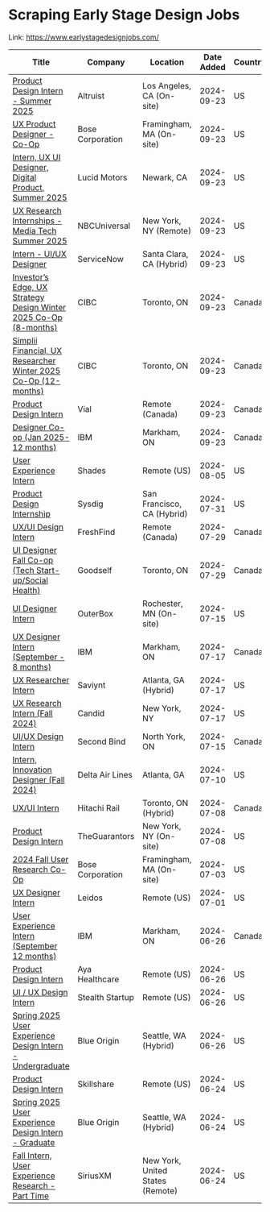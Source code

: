 # Scraping Early Stage Design Jobs 

Link: https://www.earlystagedesignjobs.com/

| Title | Company | Location | Date Added | Country | ESDJ Link |
| --- | --- | --- | --- | --- | --- |
| [Product Design Intern - Summer 2025 ](https://altruist.com/join-altruist/5329374004?gh_jid=5329374004)| Altruist | Los Angeles, CA (On-site) | 2024-09-23 | US | [Link](https://www.earlystagedesignjobs.com/jobs/product-design-intern---summer-2025) | 
| [UX Product Designer - Co-Op](https://boseallaboutme.wd1.myworkdayjobs.com/Bose_Careers/job/US-MA---Framingham/UX-Product-Designer---Co-Op_R27527)| Bose Corporation | Framingham, MA (On-site) | 2024-09-23 | US | [Link](https://www.earlystagedesignjobs.com/jobs/ux-product-designer---co-op) | 
| [Intern, UX UI Designer, Digital Product, Summer 2025](https://job-boards.greenhouse.io/lucidmotors/jobs/4482810007?gh_src=48f4d03a7us)| Lucid Motors | Newark, CA | 2024-09-23 | US | [Link](https://www.earlystagedesignjobs.com/jobs/intern-ux-ui-designer-digital-product-summer-2025) | 
| [UX Research Internships - Media Tech Summer 2025 ](https://www.linkedin.com/jobs/view/4025773255)| NBCUniversal | New York, NY (Remote)  | 2024-09-23 | US | [Link](https://www.earlystagedesignjobs.com/jobs/ux-research-internships---media-tech-summer-2025) | 
| [Intern - UI/UX Designer ](https://careers.servicenow.com/en/jobs/744000014931986/intern-uiux-designer/?trid=2d92f286-613b-4daf-9dfa-6340ffbecf73)| ServiceNow | Santa Clara, CA (Hybrid) | 2024-09-23 | US | [Link](https://www.earlystagedesignjobs.com/jobs/intern---ui-ux-designer) | 
| [Investor’s Edge, UX Strategy Design Winter 2025 Co-Op (8-months) ](https://cibc.wd3.myworkdayjobs.com/campus/job/Toronto-ON/Investor-s-Edge--UX-Strategy-Design-Winter-2025-Co-Op--8-months-_2420543)| CIBC | Toronto, ON | 2024-09-23 | Canada | [Link](https://www.earlystagedesignjobs.com/jobs/investor-s-edge-ux-strategy-design-winter-2025-co-op-8-months) | 
| [Simplii Financial, UX Researcher Winter 2025 Co-Op (12-months) ](https://cibc.wd3.myworkdayjobs.com/campus/job/Toronto-ON/Simplii-Financial--UX-Researcher-Winter-2025-Co-Op--12-months-_2420478)| CIBC | Toronto, ON | 2024-09-23 | Canada | [Link](https://www.earlystagedesignjobs.com/jobs/simplii-financial-ux-researcher-winter-2025-co-op-12-months) | 
| [Product Design Intern ](https://app.dover.com/apply/vial/fc15aa62-9408-4562-9669-38a107e3a9d9?rs=42706078)| Vial | Remote (Canada)  | 2024-09-23 | Canada | [Link](https://www.earlystagedesignjobs.com/jobs/product-design-intern-50e47) | 
| [Designer Co-op (Jan 2025- 12 months) ](https://careers.ibm.com/job/21038719/designer-co-op-jan-2025-12-months-markham-ca/)| IBM | Markham, ON | 2024-09-23 | Canada | [Link](https://www.earlystagedesignjobs.com/jobs/designer-co-op-jan-2025--12-months) | 
| [User Experience Intern](https://www.linkedin.com/jobs/view/3986102574)| Shades | Remote (US)  | 2024-08-05 | US | [Link](https://www.earlystagedesignjobs.com/jobs/user-experience-intern-8ffa9) | 
| [Product Design Internship ](https://jobs.lever.co/sysdig/c5025c0f-4a81-4048-8c59-727fbf366cb4/)| Sysdig | San Francisco, CA (Hybrid) | 2024-07-31 | US | [Link](https://www.earlystagedesignjobs.com/jobs/product-design-internship-3b755) | 
| [UX/UI Design Intern ](https://ca.indeed.com/viewjob?cmp=FreshFind&t=User%20Experience%20Design%20Intern&jk=ff36901f6e46ec05&)| FreshFind | Remote (Canada) | 2024-07-29 | Canada | [Link](https://www.earlystagedesignjobs.com/jobs/ux-ui-design-intern-3666d) | 
| [UI Designer Fall Co-op (Tech Start-up/Social Health)](https://ca.indeed.com/viewjob?cmp=Goodself&t=User%20Interface%20Designer&jk=f51a0a69e56debc4&)| Goodself | Toronto, ON | 2024-07-29 | Canada | [Link](https://www.earlystagedesignjobs.com/jobs/ui-designer-fall-co-op-tech-start-up-social-health) | 
| [UI Designer Intern](https://outerbox.bamboohr.com/careers/124)| OuterBox | Rochester, MN (On-site) | 2024-07-15 | US | [Link](https://www.earlystagedesignjobs.com/jobs/ui-designer-intern-e3e84) | 
| [UX Designer Intern (September - 8 months)](https://ca.indeed.com/viewjob?jk=f3502cd3ea7bb8cd&tk=1i2mlje4ogopi86u&from=serp&vjs=3)| IBM | Markham, ON | 2024-07-17 | Canada | [Link](https://www.earlystagedesignjobs.com/jobs/ux-designer-intern-september---8-months-d2503) | 
| [UX Researcher Intern](https://www.linkedin.com/jobs/view/3969559177/)| Saviynt | Atlanta, GA (Hybrid) | 2024-07-17 | US | [Link](https://www.earlystagedesignjobs.com/jobs/ux-researcher-intern-165e6) | 
| [UX Research Intern (Fall 2024)](https://www.indeed.com/viewjob?jk=70b01a51ec6528ac&tk=1i2mner242st2003&from=serp&vjs=3)| Candid | New York, NY | 2024-07-17 | US | [Link](https://www.earlystagedesignjobs.com/jobs/ux-research-intern-fall-2024) | 
| [UI/UX Design Intern](https://ca.indeed.com/viewjob?jk=16774de92324ad44&tk=1i2mll2cpi00j857&from=serp&vjs=3)| Second Bind | North York, ON | 2024-07-15 | Canada | [Link](https://www.earlystagedesignjobs.com/jobs/ui-ux-design-intern-90456) | 
| [Intern, Innovation Designer (Fall 2024)](https://www.indeed.com/viewjob?jk=be40836b87f22d45&tk=1i24ffco9n8hm80l&from=serp&vjs=3)| Delta Air Lines | Atlanta, GA  | 2024-07-10 | US | [Link](https://www.earlystagedesignjobs.com/jobs/intern-innovation-designer-fall-2024) | 
| [UX/UI Intern](https://gtsgbu.wd3.myworkdayjobs.com/Careers/job/Toronto/UX-UI-Intern_R1005626)| Hitachi Rail | Toronto, ON (Hybrid) | 2024-07-08 | Canada | [Link](https://www.earlystagedesignjobs.com/jobs/ux-ui-intern-ee270) | 
| [Product Design Intern](https://ats.rippling.com/theguarantors-open-positions/jobs/b7ddfd34-453d-47be-8424-2b58e41518a4?)| TheGuarantors | New York, NY (On-site) | 2024-07-08 | US | [Link](https://www.earlystagedesignjobs.com/jobs/product-design-intern-ece87) | 
| [2024 Fall User Research Co-Op](https://boseallaboutme.wd1.myworkdayjobs.com/Bose_Careers/job/US-MA---Framingham/XMLNAME-2024-Fall-User-Research-Co-Op_R26429?companyApplyUrl=%2526Source%253DLinkedIn)| Bose Corporation | Framingham, MA (On-site) | 2024-07-03 | US | [Link](https://www.earlystagedesignjobs.com/jobs/2024-fall-user-research-co-op) | 
| [UX Designer Intern](https://careers.leidos.com/jobs/14595485-ux-designer-intern?tm_job=R-00138348&tm_event=view&tm_company=2502&bid=56)| Leidos | Remote (US) | 2024-07-01 | US | [Link](https://www.earlystagedesignjobs.com/jobs/ux-designer-intern-6ab4f) | 
| [User Experience Intern (September 12 months)](https://careers.ibm.com/job/20589323/user-experience-intern-september-12-months-remote/)| IBM | Markham, ON | 2024-06-26 | Canada | [Link](https://www.earlystagedesignjobs.com/jobs/user-experience-intern-september-12-months) | 
| [Product Design Intern](https://www.ayahealthcare.com/corporate-careers/jobs/6044107?gh_jid=6044107)| Aya Healthcare | Remote (US) | 2024-06-26 | US | [Link](https://www.earlystagedesignjobs.com/jobs/product-design-intern-af1aa) | 
| [UI / UX Design Intern](https://app.dover.io/apply/onyx/b477d102-c0d5-44ae-81fc-7ee19f960113?rs=42706078)| Stealth Startup | Remote (US) | 2024-06-26 | US | [Link](https://www.earlystagedesignjobs.com/jobs/ui-ux-design-intern-7dc98) | 
| [Spring 2025 User Experience Design Intern - Undergraduate](https://blueorigin.wd5.myworkdayjobs.com/en-US/BlueOrigin/job/Seattle-WA/Spring-2025-User-Experience-Design-Intern---Undergraduate_R44512)| Blue Origin | Seattle, WA (Hybrid) | 2024-06-26 | US | [Link](https://www.earlystagedesignjobs.com/jobs/spring-2025-user-experience-design-intern---undergraduate) | 
| [Product Design Intern](https://jobs.lever.co/skillshare/d3bb0955-917f-4dc7-adb6-3284a415143b)| Skillshare | Remote (US) | 2024-06-24 | US | [Link](https://www.earlystagedesignjobs.com/jobs/product-design-intern-ba98b) | 
| [Spring 2025 User Experience Design Intern - Graduate](https://blueorigin.wd5.myworkdayjobs.com/en-US/BlueOrigin/job/Seattle-WA/Spring-2025-User-Experience-Design-Intern---Graduate_R44511)| Blue Origin | Seattle, WA (Hybrid) | 2024-06-24 | US | [Link](https://www.earlystagedesignjobs.com/jobs/spring-2025-user-experience-design-intern---graduate) | 
| [Fall Intern, User Experience Research - Part Time](https://careers.siriusxm.com/careers/jobs/15807?mode=apply&iis=LinkedIn&lang=en-us)| SiriusXM | New York, United States (Remote) | 2024-06-24 | US | [Link](https://www.earlystagedesignjobs.com/jobs/fall-intern-user-experience-research---part-time) | 
